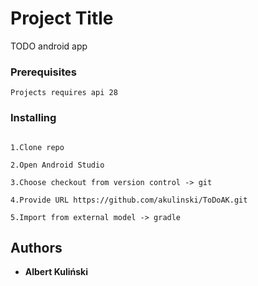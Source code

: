# Project Title

TODO android app 
    
### Prerequisites

```
Projects requires api 28 
```

### Installing

```

1.Clone repo 

2.Open Android Studio

3.Choose checkout from version control -> git

4.Provide URL https://github.com/akulinski/ToDoAK.git 

5.Import from external model -> gradle

```

## Authors

* **Albert Kuliński** 
